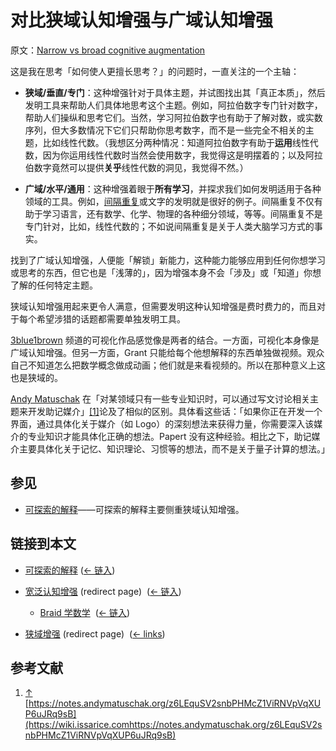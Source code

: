 # 对比狭域认知增强与广域认知增强

原文：[Narrow vs broad cognitive augmentation](https://wiki.issarice.com/wiki/Narrow_vs_broad_cognitive_augmentation)

这是我在思考「如何使人更擅长思考？」的问题时，一直关注的一个主轴：

* **狭域/垂直/专门**：这种增强针对于具体主题，并试图找出其「真正本质」，然后发明工具来帮助人们具体地思考这个主题。例如，阿拉伯数字专门针对数字，帮助人们操纵和思考它们。当然，学习阿拉伯数字也有助于了解对数，或实数序列，但大多数情况下它们只帮助你思考数字，而不是一些完全不相关的主题，比如线性代数。（我想区分两种情况：知道阿拉伯数字有助于**运用**线性代数，因为你运用线性代数时当然会使用数字，我觉得这是明摆着的；以及阿拉伯数字竟然可以提供**关乎**线性代数的洞见，我觉得不然。）

* **广域/水平/通用**：这种增强着眼于**所有学习**，并探求我们如何发明适用于各种领域的工具。例如，[间隔重复](https://wiki.issarice.com/wiki/Spaced_repetition)或文字的发明就是很好的例子。间隔重复不仅有助于学习语言，还有数学、化学、物理的各种细分领域，等等。间隔重复不是专门针对，比如，线性代数的；不如说间隔重复是关于人类大脑学习方式的事实。

找到了广域认知增强，人便能「解锁」新能力，这种能力能够应用到任何你想学习或思考的东西，但它也是「浅薄的」，因为增强本身不会「涉及」或「知道」你想了解的任何特定主题。

狭域认知增强用起来更令人满意，但需要发明这种认知增强是费时费力的，而且对于每个希望涉猎的话题都需要单独发明工具。

[3blue1brown](https://wiki.issarice.com/index.php?title=3blue1brown&action=edit&redlink=1) 频道的可视化作品感觉像是两者的结合。一方面，可视化本身像是广域认知增强。但另一方面，Grant 只能给每个他想解释的东西单独做视频。观众自己不知道怎么把数学概念做成动画；他们就是来看视频的。所以在那种意义上这也是狭域的。

[Andy Matuschak](https://wiki.issarice.com/wiki/Andy_Matuschak) 在「对某领域只有一些专业知识时，可以通过写文讨论相关主题来开发助记媒介」[[1]](https://wiki.issarice.com#cite_note-1)论及了相似的区别。具体看这些话：「如果你正在开发一个界面，通过具体化关于媒介（如 Logo）的深刻想法来获得力量，你需要深入该媒介的专业知识才能具体化正确的想法。Papert 没有这种经验。相比之下，助记媒介主要具体化关于记忆、知识理论、习惯等的想法，而不是关于量子计算的想法。」

## 参见

* [可探索的解释](https://wiki.issarice.com/wiki/Explorable_explanation)——可探索的解释主要侧重狭域认知增强。

## 链接到本文

* [可探索的解释](https://wiki.issarice.com/wiki/Explorable_explanation) ‎ ([← 链入](https://wiki.issarice.com/index.php?title=Special:WhatLinksHere&target=Explorable+explanation))

* [宽泛认知增强](https://wiki.issarice.com/index.php?title=Broad_augmentation&redirect=no) (redirect page) ‎ ([← 链入](https://wiki.issarice.com/index.php?title=Special:WhatLinksHere&target=Broad+augmentation))

	+ [Braid 学数学](https://wiki.issarice.com/wiki/Braid_for_math) ‎ ([← 链入](https://wiki.issarice.com/index.php?title=Special:WhatLinksHere&target=Braid+for+math))

* [狭域增强](https://wiki.issarice.com/index.php?title=Narrow_augmentation&redirect=no) (redirect page) ‎ ([← links](https://wiki.issarice.com/index.php?title=Special:WhatLinksHere&target=Narrow+augmentation))

## 参考文献

1. [↑](https://wiki.issarice.com#cite_ref-1) [https://notes.andymatuschak.org/z6LEquSV2snbPHMcZ1ViRNVpVqXUP6uJRq9sB](https://wiki.issarice.comhttps://notes.andymatuschak.org/z6LEquSV2snbPHMcZ1ViRNVpVqXUP6uJRq9sB)
